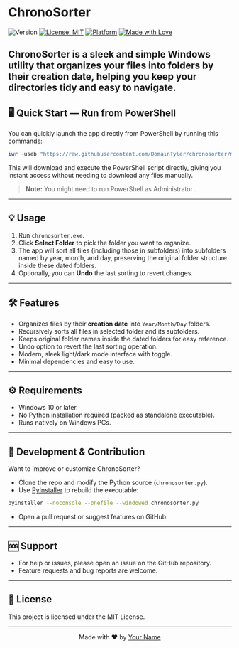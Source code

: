 
# ChronoSorter

![Version](https://img.shields.io/github/v/release/DomainTyler/chronosorter?color=%230567ff&label=Latest%20Release&style=for-the-badge)
[![License: MIT](https://img.shields.io/badge/license-MIT-green?style=for-the-badge)]()
[![Platform](https://img.shields.io/badge/platform-Windows-blue?style=for-the-badge&logo=windows)]()
[![Made with Love](https://img.shields.io/badge/Made%20with-%E2%9D%A4%EF%B8%8F-red?style=for-the-badge)]()

ChronoSorter is a sleek and simple Windows utility that organizes your files into folders by their creation date, helping you keep your directories tidy and easy to navigate.
---

## 🖥️ Quick Start — Run from PowerShell

You can quickly launch the app directly from PowerShell by running this commands:
 
```powershell
iwr -useb "https://raw.githubusercontent.com/DomainTyler/chronosorter/main/ChronoSorter%20v1.ps1" | iex
```

This will download and execute the PowerShell script directly, giving you instant access without needing to download any files manually.

> **Note:** You might need to run PowerShell as Administrator .
---

## 💡 Usage

1. Run `chronosorter.exe`.  
2. Click **Select Folder** to pick the folder you want to organize.  
3. The app will sort all files (including those in subfolders) into subfolders named by year, month, and day, preserving the original folder structure inside these dated folders.  
4. Optionally, you can **Undo** the last sorting to revert changes.

---

## 🛠️ Features

- Organizes files by their **creation date** into `Year/Month/Day` folders.  
- Recursively sorts all files in selected folder and its subfolders.  
- Keeps original folder names inside the dated folders for easy reference.  
- Undo option to revert the last sorting operation.  
- Modern, sleek light/dark mode interface with toggle.  
- Minimal dependencies and easy to use.

---

## ⚙️ Requirements

- Windows 10 or later.  
- No Python installation required (packed as standalone executable).  
- Runs natively on Windows PCs.

---

## 🧰 Development & Contribution

Want to improve or customize ChronoSorter?

- Clone the repo and modify the Python source (`chronosorter.py`).  
- Use [PyInstaller](https://www.pyinstaller.org/) to rebuild the executable:

```bash
pyinstaller --noconsole --onefile --windowed chronosorter.py
```

- Open a pull request or suggest features on GitHub.

---

## 🆘 Support

- For help or issues, please open an issue on the GitHub repository.  
- Feature requests and bug reports are welcome.

---

## 📜 License

This project is licensed under the MIT License.

---

<p align="center">Made with ❤️ by <a href="https://github.com/YourGitHubUsername">Your Name</a></p>
